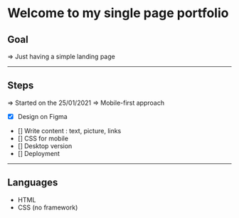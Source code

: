 # Welcome to my single page portfolio 

## Goal 
=> Just having a simple landing page 
***  
## Steps
=> Started on the 25/01/2021
=> Mobile-first approach
- [X] Design on Figma
- [] Write content : text, picture, links
- [] CSS for mobile
- [] Desktop version
- [] Deployment
***
## Languages 
- HTML 
- CSS (no framework)

